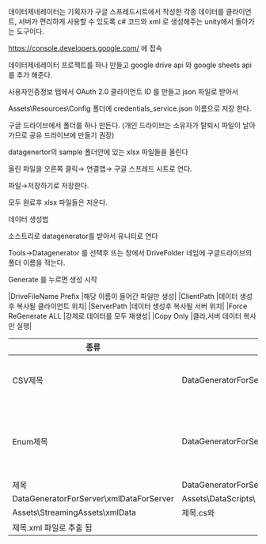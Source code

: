 데이터제네레이터는 기획자가 구글 스프레드시트에서 작성한 각종 데이터를 클라이언트, 서버가 편리하게 사용할 수 있도록 c# 코드와 xml 로 생성해주는 unity에서 돌아가는 도구이다.

https://console.developers.google.com/ 에 접속

데이터제네레이터 프로젝트를 하나 만들고 google drive api 와 google sheets api 를 추가 해준다.

사용자인증정보 탭에서 OAuth 2.0 클라이언트 ID 를 만들고 json 파일로 받아서

Assets\Resources\Config 폴더에 credentials_service.json 이름으로 저장 한다.

구글 드라이브에서 폴더를 하나 만든다. (개인 드라이브는 소유자가 탈퇴시 파일이 날아가므로 공유 드라이브에 만들기 권장)

datagenertor의 sample 폴더안에 있는 xlsx 파일들을 올린다

올린 파일을 오른쪽 클릭→ 연결앱→ 구글 스프레드 시트로 연다.

파일→저장하기로 저장한다.

모두 완료후 xlsx 파일들은 지운다.

데이터 생성법

소스트리로 datagenerator를 받아서 유니티로 연다

Tools→Datagenerator 를 선택후 뜨는 창에서 DriveFolder 네임에 구글드라이브의 폴더 이름을 적는다.

Generate 를 누르면 생성 시작


|DriveFileName Prefix	|해당 이름이 들어간 파일만 생성|
|ClientPath	|데이터 생성후 복사될 클라이언트 위치|
|ServerPath	|데이터 생성후 복사될 서버 위치|
|Force ReGenerate ALL	|강제로 데이터를 모두 재생성|
|Copy Only	|클라,서버 데이터 복사만 실행|


|종류|서버 경로|클라 경로|설명|
|---|------|-------|---|
|CSV제목	|DataGeneratorForServer\Text	|Resources\Text	|제목.csv 로 추출됨|
|Enum제목	|DataGeneratorForServer\ServerDataManager_CSharp	|Assets\DataScripts	|Enum제목.cs 으로 추출 됨|
|제목	|DataGeneratorForServer\ServerDataManager_CSharp 
|DataGeneratorForServer\xmlDataForServer	| Assets\DataScripts\
|Assets\StreamingAssets\xmlData	|제목.cs와
|제목.xml 파일로 추출 됨|


